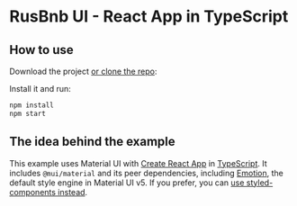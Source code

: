 # RusBnb UI - React App in TypeScript

## How to use

Download the project [or clone the repo](https://github.com/a4k/rusbnb):

Install it and run:

```sh
npm install
npm start
```

## The idea behind the example

This example uses Material UI with [Create React App](https://github.com/facebookincubator/create-react-app) in [TypeScript](https://github.com/Microsoft/TypeScript).
It includes `@mui/material` and its peer dependencies, including [Emotion](https://emotion.sh/docs/introduction), the default style engine in Material UI v5.
If you prefer, you can [use styled-components instead](https://mui.com/material-ui/guides/interoperability/#styled-components).
